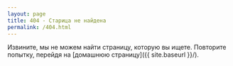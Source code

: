 ```yaml
---
layout: page
title: 404 - Старица не найдена
permalink: /404.html
---
```


Извините, мы не можем найти страницу, которую вы ищете. Повторите попытку, перейдя на [домашнюю страницу]({{ site.baseurl }}/).

